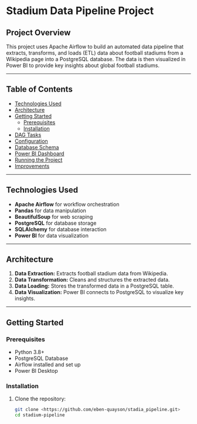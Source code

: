 # Stadium Data Pipeline Project  

## Project Overview  
This project uses Apache Airflow to build an automated data pipeline that extracts, transforms, and loads (ETL) data about football stadiums from a Wikipedia page into a PostgreSQL database. The data is then visualized in Power BI to provide key insights about global football stadiums.

---

## Table of Contents  
- [Technologies Used](#technologies-used)  
- [Architecture](#architecture)  
- [Getting Started](#getting-started)  
  - [Prerequisites](#prerequisites)  
  - [Installation](#installation)  
- [DAG Tasks](#dag-tasks)  
- [Configuration](#configuration)  
- [Database Schema](#database-schema)  
- [Power BI Dashboard](#power-bi-dashboard)  
- [Running the Project](#running-the-project)  
- [Improvements](#improvements)  

---

## Technologies Used  
- **Apache Airflow** for workflow orchestration  
- **Pandas** for data manipulation  
- **BeautifulSoup** for web scraping  
- **PostgreSQL** for database storage  
- **SQLAlchemy** for database interaction  
- **Power BI** for data visualization  

---

## Architecture  
1. **Data Extraction:** Extracts football stadium data from Wikipedia.  
2. **Data Transformation:** Cleans and structures the extracted data.  
3. **Data Loading:** Stores the transformed data in a PostgreSQL table.  
4. **Data Visualization:** Power BI connects to PostgreSQL to visualize key insights.

---

## Getting Started  

### Prerequisites  
- Python 3.8+  
- PostgreSQL Database  
- Airflow installed and set up  
- Power BI Desktop  

### Installation  
1. Clone the repository:  
   ```bash
   git clone <https://github.com/eben-quayson/stadia_pipeline.git>
   cd stadium-pipeline


